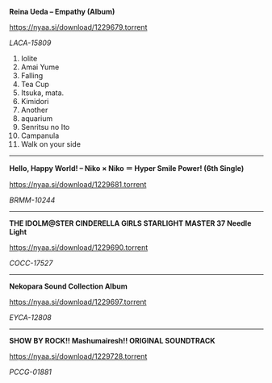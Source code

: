 **Reina Ueda – Empathy (Album)**

https://nyaa.si/download/1229679.torrent

*LACA-15809*

01. Iolite	
02. Amai Yume	
03. Falling	
04. Tea Cup	
05. Itsuka, mata.	
06. Kimidori	
07. Another	
08. aquarium	
09. Senritsu no Ito	
10. Campanula	
11. Walk on your side

---------------------------
**Hello, Happy World! – Niko × Niko ＝ Hyper Smile Power! (6th Single)**

https://nyaa.si/download/1229681.torrent

*BRMM-10244*

---------------------------
**THE IDOLM@STER CINDERELLA GIRLS STARLIGHT MASTER 37 Needle Light**

https://nyaa.si/download/1229690.torrent

*COCC-17527*

----------------------------
**Nekopara Sound Collection Album**

https://nyaa.si/download/1229697.torrent

*EYCA-12808*

-----------------------------
**SHOW BY ROCK!! Mashumairesh!! ORIGINAL SOUNDTRACK**

https://nyaa.si/download/1229728.torrent

*PCCG-01881*

